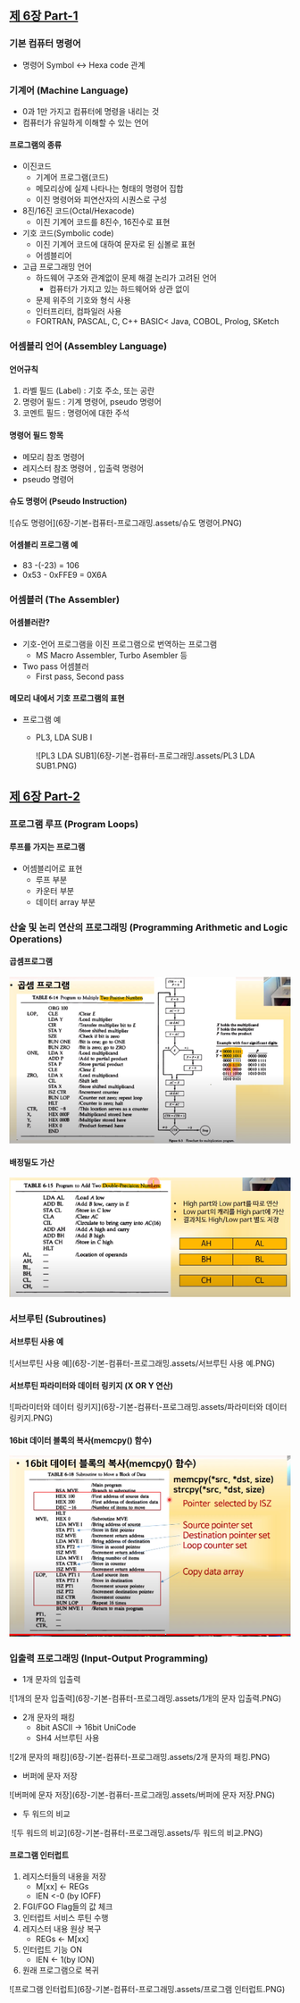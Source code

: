 
## [제 6장 Part-1](https://www.youtube.com/watch?v=bx3qZQb0LL8&list=PLc8fQ-m7b1hCHTT7VH2oo0Ng7Et096dYc&index=14)

### 기본 컴퓨터 명령어

- 명령어 Symbol <-> Hexa code 관계 

### 기계어 (Machine Language)

- 0과 1만 가지고 컴퓨터에 명령을 내리는 것 
- 컴퓨터가 유일하게 이해할 수 있는 언어

#### 프로그램의 종류

- 이진코드
  - 기계어 프로그램(코드)
  - 메모리상에 실제 나타나는 형태의 명령어 집합
  - 이진 명령어와 피연산자의 시퀀스로 구성
- 8진/16진 코드(Octal/Hexacode)
  - 이진 기계어 코드를 8진수, 16진수로 표현
- 기호 코드(Symbolic code)
  - 이진 기계어 코드에 대하여 문자로 된 심볼로 표현
  - 어셈블리어
- 고급 프로그래밍 언어
  - 하드웨어 구조와 관계없이 문제 해결 논리가 고려된 언어
    - 컴퓨터가 가지고 있는 하드웨어와 상관 없이 
  - 문제 위주의 기호와 형식 사용
  - 인터프리터, 컴파일러 사용
  - FORTRAN, PASCAL, C, C++ BASIC< Java, COBOL, Prolog, SKetch

### 어셈블리 언어 (Assembley Language)

#### 언어규칙

1. 라벨 필드 (Label) : 기호 주소, 또는 공란
2. 명령어 필드 : 기계 명령어, pseudo 명령어
3. 코멘트 필드 : 명령어에 대한 주석

#### 명령어 필드 항목

- 메모리 참조 명령어
- 레지스터 참조 명령어 , 입출력 명령어
- pseudo 명령어

#### 슈도 명령어 (Pseudo Instruction)

![슈도 명령어](6장-기본-컴퓨터-프로그래밍.assets/슈도 명령어.PNG)

#### 어셈블리 프로그램 예

- 83 -(-23) = 106 
- 0x53 - 0xFFE9 = 0X6A

### 어셈블러 (The Assembler)

#### 어셈블러란?

- 기호-언어 프로그램을 이진 프로그램으로 번역하는 프로그램
  - MS Macro Assembler, Turbo Asembler 등
- Two pass 어셈블러
  - First pass, Second pass

#### 메모리 내에서 기호 프로그램의 표현

- 프로그램 예

  - PL3, LDA SUB I

    ![PL3 LDA SUB1](6장-기본-컴퓨터-프로그래밍.assets/PL3 LDA SUB1.PNG)

## [제 6장 Part-2](https://www.youtube.com/watch?v=hXKSCzaYCXk&list=PLc8fQ-m7b1hCHTT7VH2oo0Ng7Et096dYc&index=15)

### 프로그램 루프 (Program Loops)

#### 루프를 가지는 프로그램

- 어셈블리어로 표현
  - 루프 부분 
  - 카운터 부분
  - 데이터 array 부분 

### 산술 및 논리 연산의 프로그래밍 (Programming Arithmetic and Logic Operations)

#### 곱셈프로그램

![곱셈프로그램](6장-기본-컴퓨터-프로그래밍.assets/곱셈프로그램.PNG)

#### 배정밀도 가산

![배정밀도가산](6장-기본-컴퓨터-프로그래밍.assets/배정밀도가산.PNG)



### 서브루틴 (Subroutines)

#### 서브루틴 사용 예

![서브루틴 사용 예](6장-기본-컴퓨터-프로그래밍.assets/서브루틴 사용 예.PNG)

#### 서브루틴 파라미터와 데이터 링키지 (X OR Y 연산)

![파라미터와 데이터 링키지](6장-기본-컴퓨터-프로그래밍.assets/파라미터와 데이터 링키지.PNG)

#### 16bit 데이터 블록의 복사(memcpy() 함수)

![memcpy](6장-기본-컴퓨터-프로그래밍.assets/memcpy.PNG)

### 입출력 프로그래밍 (Input-Output Programming)

- 1개 문자의 입출력 

![1개의 문자 입출력](6장-기본-컴퓨터-프로그래밍.assets/1개의 문자 입출력.PNG)

- 2개 문자의 패킹
  - 8bit ASCII -> 16bit UniCode 
  - SH4 서브루틴 사용 

![2개 문자의 패킹](6장-기본-컴퓨터-프로그래밍.assets/2개 문자의 패킹.PNG)

- 버퍼에 문자 저장

![버퍼에 문자 저장](6장-기본-컴퓨터-프로그래밍.assets/버퍼에 문자 저장.PNG)

- 두 워드의 비교 

​	![두 워드의 비교](6장-기본-컴퓨터-프로그래밍.assets/두 워드의 비교.PNG)

#### 프로그램 인터럽트

1. 레지스터들의 내용을 저장
   - M[xx] <- REGs 
   - IEN <-0 (by IOFF)
2. FGI/FGO Flag들의 값 체크
3. 인터럽트 서비스 루틴 수행
4. 레지스터 내용 원상 복구
   - REGs <- M[xx]
5. 인터럽트 기능 ON
   - IEN <- 1(by ION)
6. 원래 프로그램으로 복귀

![프로그램 인터럽트](6장-기본-컴퓨터-프로그래밍.assets/프로그램 인터럽트.PNG)

